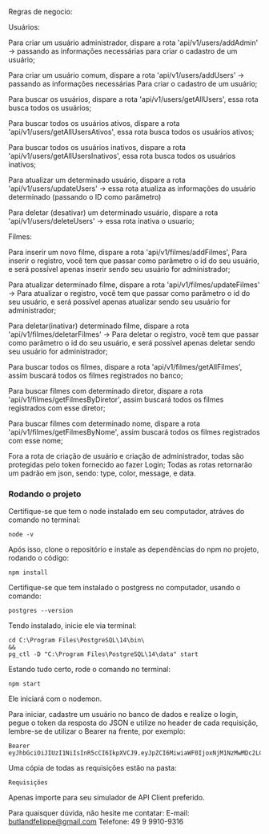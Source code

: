 Regras de negocio:


Usuários:

Para criar um usuário administrador, dispare a rota 'api/v1/users/addAdmin' -> passando as informações necessárias para criar o cadastro de um usuário;


Para criar um usuário comum, dispare a rota 'api/v1/users/addUsers' -> passando as informações necessárias Para criar o cadastro de um usuário;


Para buscar os usuários, dispare a rota 'api/v1/users/getAllUsers', essa rota busca todos os usuários;

Para buscar todos os usuários ativos, dispare a rota 'api/v1/users/getAllUsersAtivos', essa rota busca todos os usuários ativos;

Para buscar todos os usuários inativos, dispare a rota 'api/v1/users/getAllUsersInativos', essa rota busca todos os usuários inativos;

Para atualizar um determinado usuário, dispare a rota 'api/v1/users/updateUsers' -> essa rota atualiza as informações do usuário determinado (passando o ID como parâmetro)


Para deletar (desativar) um determinado usuário, dispare a rota 'api/v1/users/deleteUsers' -> essa rota inativa o usuario;


Filmes:

Para inserir um novo filme, dispare a rota 'api/v1/filmes/addFilmes', Para inserir o registro, você tem que passar como parâmetro o id do seu usuário, e será possível apenas inserir sendo seu usuário for administrador;

Para atualizar determinado filme, dispare a rota 'api/v1/filmes/updateFilmes' -> Para atualizar o registro, você tem que passar como parâmetro o id do seu usuário, e será possível apenas atualizar sendo seu usuário for administrador;

Para deletar(inativar) determinado filme, dispare a rota 'api/v1/filmes/deletarFilmes' -> Para deletar o registro, você tem que passar como parâmetro o id do seu usuário, e será possível apenas deletar sendo seu usuário for administrador;

Para buscar todos os filmes, dispare a rota 'api/v1/filmes/getAllFilmes', assim buscará todos os filmes registrados no banco;

Para buscar filmes com determinado diretor, dispare a rota 'api/v1/filmes/getFilmesByDiretor', assim buscará todos os filmes registrados com esse diretor;

Para buscar filmes com determinado nome, dispare a rota 'api/v1/filmes/getFilmesByNome', assim buscará todos os filmes registrados com esse nome;

Fora a rota de criação de usuário e criação de administrador, todas são protegidas pelo token fornecido ao fazer Login;
Todas as rotas retornarão um padrão em json, sendo: type, color, message, e data.

### Rodando o projeto 

Certifique-se que tem o node instalado em seu computador, atráves do comando no terminal:
``` 
node -v 
``` 

Após isso, clone o repositório e instale as dependências do npm no projeto, rodando o código:
``` 
npm install 
``` 

Certifique-se que tem instalado o postgress no computador, usando o comando:
``` 
postgres --version
```

Tendo instalado, inicie ele via terminal:
``` 
cd C:\Program Files\PostgreSQL\14\bin\ 
&& 
pg_ctl -D "C:\Program Files\PostgreSQL\14\data" start 
```

Estando tudo certo, rode o comando no terminal:
``` 
npm start
```

Ele iniciará com o nodemon. 

Para iniciar, cadastre um usuário no banco de dados e realize o login, pegue o token da resposta do JSON e utilize no header de cada requisição, lembre-se de utilizar o Bearer na frente, por exemplo:
``` 
Bearer eyJhbGciOiJIUzI1NiIsInR5cCI6IkpXVCJ9.eyJpZCI6MiwiaWF0IjoxNjM1NzMwMDc2LCJleHAiOjE2MzU3MzAxMTl9.Vge45PmWtwiLVSKdwr9xKvOzPGCN219YOVEusp2C1qg
```

Uma cópia de todas as requisições estão na pasta:
``` 
Requisições
```

Apenas importe para seu simulador de API Client preferido.

Para quaisquer dúvida, não hesite me contatar:
E-mail: butlandfelippe@gmail.com
Telefone: 49 9 9910-9316

